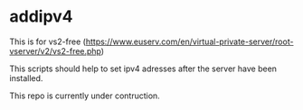 # addipv4
This is for vs2-free (https://www.euserv.com/en/virtual-private-server/root-vserver/v2/vs2-free.php)

This scripts should help to set ipv4 adresses after the server have been installed.

This repo is currently under contruction.
